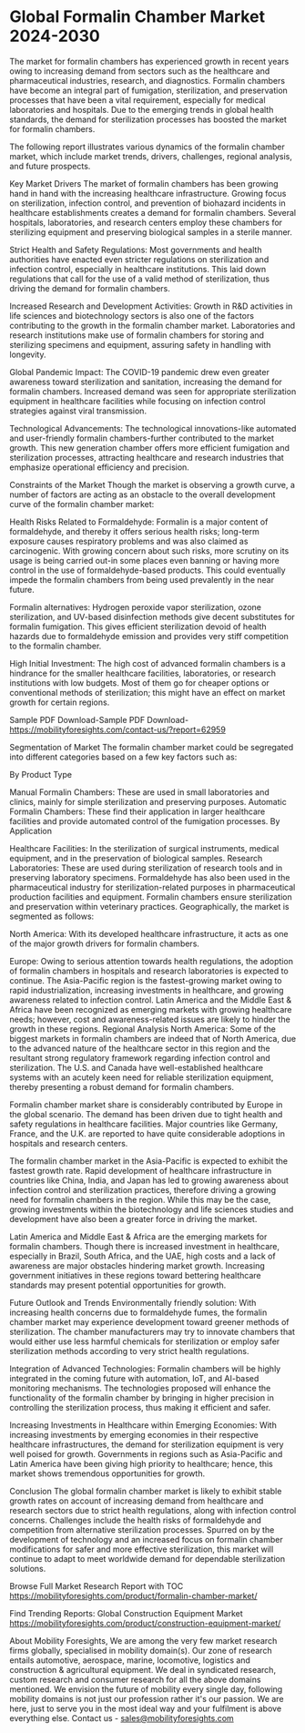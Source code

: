 # Global Formalin Chamber Market 2024-2030
The market for formalin chambers has experienced growth in recent years owing to increasing demand from sectors such as the healthcare and pharmaceutical industries, research, and diagnostics. Formalin chambers have become an integral part of fumigation, sterilization, and preservation processes that have been a vital requirement, especially for medical laboratories and hospitals. Due to the emerging trends in global health standards, the demand for sterilization processes has boosted the market for formalin chambers.

The following report illustrates various dynamics of the formalin chamber market, which include market trends, drivers, challenges, regional analysis, and future prospects.

Key Market Drivers
The market of formalin chambers has been growing hand in hand with the increasing healthcare infrastructure. Growing focus on sterilization, infection control, and prevention of biohazard incidents in healthcare establishments creates a demand for formalin chambers. Several hospitals, laboratories, and research centers employ these chambers for sterilizing equipment and preserving biological samples in a sterile manner.

Strict Health and Safety Regulations: Most governments and health authorities have enacted even stricter regulations on sterilization and infection control, especially in healthcare institutions. This laid down regulations that call for the use of a valid method of sterilization, thus driving the demand for formalin chambers.

Increased Research and Development Activities: Growth in R&D activities in life sciences and biotechnology sectors is also one of the factors contributing to the growth in the formalin chamber market. Laboratories and research institutions make use of formalin chambers for storing and sterilizing specimens and equipment, assuring safety in handling with longevity.

Global Pandemic Impact: The COVID-19 pandemic drew even greater awareness toward sterilization and sanitation, increasing the demand for formalin chambers. Increased demand was seen for appropriate sterilization equipment in healthcare facilities while focusing on infection control strategies against viral transmission.

Technological Advancements: The technological innovations-like automated and user-friendly formalin chambers-further contributed to the market growth. This new generation chamber offers more efficient fumigation and sterilization processes, attracting healthcare and research industries that emphasize operational efficiency and precision.

Constraints of the Market
Though the market is observing a growth curve, a number of factors are acting as an obstacle to the overall development curve of the formalin chamber market:

Health Risks Related to Formaldehyde: Formalin is a major content of formaldehyde, and thereby it offers serious health risks; long-term exposure causes respiratory problems and was also claimed as carcinogenic. With growing concern about such risks, more scrutiny on its usage is being carried out-in some places even banning or having more control in the use of formaldehyde-based products. This could eventually impede the formalin chambers from being used prevalently in the near future.

Formalin alternatives: Hydrogen peroxide vapor sterilization, ozone sterilization, and UV-based disinfection methods give decent substitutes for formalin fumigation. This gives efficient sterilization devoid of health hazards due to formaldehyde emission and provides very stiff competition to the formalin chamber.

High Initial Investment: The high cost of advanced formalin chambers is a hindrance for the smaller healthcare facilities, laboratories, or research institutions with low budgets. Most of them go for cheaper options or conventional methods of sterilization; this might have an effect on market growth for certain regions.

Sample PDF Download-Sample PDF Download- https://mobilityforesights.com/contact-us/?report=62959


Segmentation of Market
The formalin chamber market could be segregated into different categories based on a few key factors such as:

By Product Type

Manual Formalin Chambers: These are used in small laboratories and clinics, mainly for simple sterilization and preserving purposes. Automatic Formalin Chambers: These find their application in larger healthcare facilities and provide automated control of the fumigation processes. By Application

Healthcare Facilities: In the sterilization of surgical instruments, medical equipment, and in the preservation of biological samples.
Research Laboratories: These are used during sterilization of research tools and in preserving laboratory specimens.
Formaldehyde has also been used in the pharmaceutical industry for sterilization-related purposes in pharmaceutical production facilities and equipment. Formalin chambers ensure sterilization and preservation within veterinary practices. Geographically, the market is segmented as follows:

North America: With its developed healthcare infrastructure, it acts as one of the major growth drivers for formalin chambers.

Europe: Owing to serious attention towards health regulations, the adoption of formalin chambers in hospitals and research laboratories is expected to continue.
The Asia-Pacific region is the fastest-growing market owing to rapid industrialization, increasing investments in healthcare, and growing awareness related to infection control. Latin America and the Middle East & Africa have been recognized as emerging markets with growing healthcare needs; however, cost and awareness-related issues are likely to hinder the growth in these regions. Regional Analysis
North America: Some of the biggest markets in formalin chambers are indeed that of North America, due to the advanced nature of the healthcare sector in this region and the resultant strong regulatory framework regarding infection control and sterilization. The U.S. and Canada have well-established healthcare systems with an acutely keen need for reliable sterilization equipment, thereby presenting a robust demand for formalin chambers.

Formalin chamber market share is considerably contributed by Europe in the global scenario. The demand has been driven due to tight health and safety regulations in healthcare facilities. Major countries like Germany, France, and the U.K. are reported to have quite considerable adoptions in hospitals and research centers.

The formalin chamber market in the Asia-Pacific is expected to exhibit the fastest growth rate. Rapid development of healthcare infrastructure in countries like China, India, and Japan has led to growing awareness about infection control and sterilization practices, therefore driving a growing need for formalin chambers in the region. While this may be the case, growing investments within the biotechnology and life sciences studies and development have also been a greater force in driving the market.

Latin America and Middle East & Africa are the emerging markets for formalin chambers. Though there is increased investment in healthcare, especially in Brazil, South Africa, and the UAE, high costs and a lack of awareness are major obstacles hindering market growth. Increasing government initiatives in these regions toward bettering healthcare standards may present potential opportunities for growth.

Future Outlook and Trends
Environmentally friendly solution: With increasing health concerns due to formaldehyde fumes, the formalin chamber market may experience development toward greener methods of sterilization. The chamber manufacturers may try to innovate chambers that would either use less harmful chemicals for sterilization or employ safer sterilization methods according to very strict health regulations.

Integration of Advanced Technologies: Formalin chambers will be highly integrated in the coming future with automation, IoT, and AI-based monitoring mechanisms. The technologies proposed will enhance the functionality of the formalin chamber by bringing in higher precision in controlling the sterilization process, thus making it efficient and safer.

Increasing Investments in Healthcare within Emerging Economies: With increasing investments by emerging economies in their respective healthcare infrastructures, the demand for sterilization equipment is very well poised for growth. Governments in regions such as Asia-Pacific and Latin America have been giving high priority to healthcare; hence, this market shows tremendous opportunities for growth.

Conclusion
The global formalin chamber market is likely to exhibit stable growth rates on account of increasing demand from healthcare and research sectors due to strict health regulations, along with infection control concerns. Challenges include the health risks of formaldehyde and competition from alternative sterilization processes. Spurred on by the development of technology and an increased focus on formalin chamber modifications for safer and more effective sterilization, this market will continue to adapt to meet worldwide demand for dependable sterilization solutions.





Browse Full Market Research Report with TOC
https://mobilityforesights.com/product/formalin-chamber-market/







Find Trending Reports:
Global Construction Equipment Market https://mobilityforesights.com/product/construction-equipment-market/





About Mobility Foresights,
We are among the very few market research firms globally, specialised in mobility domain(s). Our zone of research entails automotive, aerospace, marine, locomotive, logistics and construction & agricultural equipment. We deal in syndicated research, custom research and consumer research for all the above domains mentioned.
We envision the future of mobility every single day, following mobility domains is not just our profession rather it's our passion. We are here, just to serve you in the most ideal way and your fulfilment is above everything else. Contact us -  sales@mobilityforesights.com 




